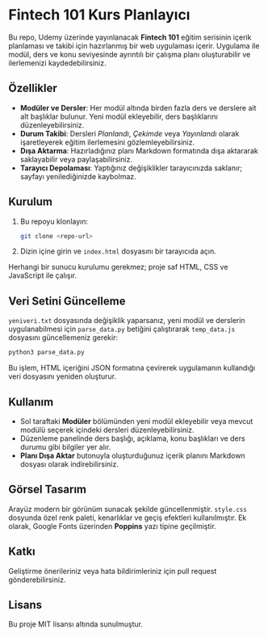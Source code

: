 # Fintech 101 Kurs Planlayıcı

Bu repo, Udemy üzerinde yayınlanacak **Fintech 101** eğitim serisinin içerik planlaması ve takibi için hazırlanmış bir web uygulaması içerir. Uygulama ile modül, ders ve konu seviyesinde ayrıntılı bir çalışma planı oluşturabilir ve ilerlemenizi kaydedebilirsiniz.

## Özellikler

- **Modüler ve Dersler**: Her modül altında birden fazla ders ve derslere ait alt başlıklar bulunur. Yeni modül ekleyebilir, ders başlıklarını düzenleyebilirsiniz.
- **Durum Takibi**: Dersleri *Planlandı*, *Çekimde* veya *Yayınlandı* olarak işaretleyerek eğitim ilerlemesini gözlemleyebilirsiniz.
- **Dışa Aktarma**: Hazırladığınız planı Markdown formatında dışa aktararak saklayabilir veya paylaşabilirsiniz.
- **Tarayıcı Depolaması**: Yaptığınız değişiklikler tarayıcınızda saklanır; sayfayı yenilediğinizde kaybolmaz.

## Kurulum

1. Bu repoyu klonlayın:
   ```bash
   git clone <repo-url>
   ```
2. Dizin içine girin ve `index.html` dosyasını bir tarayıcıda açın.

Herhangi bir sunucu kurulumu gerekmez; proje saf HTML, CSS ve JavaScript ile çalışır.

## Veri Setini Güncelleme

`yeniveri.txt` dosyasında değişiklik yaparsanız, yeni modül ve derslerin uygulanabilmesi için `parse_data.py` betiğini çalıştırarak `temp_data.js` dosyasını güncellemeniz gerekir:

```bash
python3 parse_data.py
```

Bu işlem, HTML içeriğini JSON formatına çevirerek uygulamanın kullandığı veri dosyasını yeniden oluşturur.

## Kullanım

- Sol taraftaki **Modüler** bölümünden yeni modül ekleyebilir veya mevcut modülü seçerek içindeki dersleri düzenleyebilirsiniz.
- Düzenleme panelinde ders başlığı, açıklama, konu başlıkları ve ders durumu gibi bilgiler yer alır.
- **Planı Dışa Aktar** butonuyla oluşturduğunuz içerik planını Markdown dosyası olarak indirebilirsiniz.

## Görsel Tasarım

Arayüz modern bir görünüm sunacak şekilde güncellenmiştir. `style.css` dosyunda özel renk paleti, kenarlıklar ve geçiş efektleri kullanılmıştır. Ek olarak, Google Fonts üzerinden **Poppins** yazı tipine geçilmiştir.

## Katkı

Geliştirme önerileriniz veya hata bildirimleriniz için pull request gönderebilirsiniz.

## Lisans

Bu proje MIT lisansı altında sunulmuştur.

